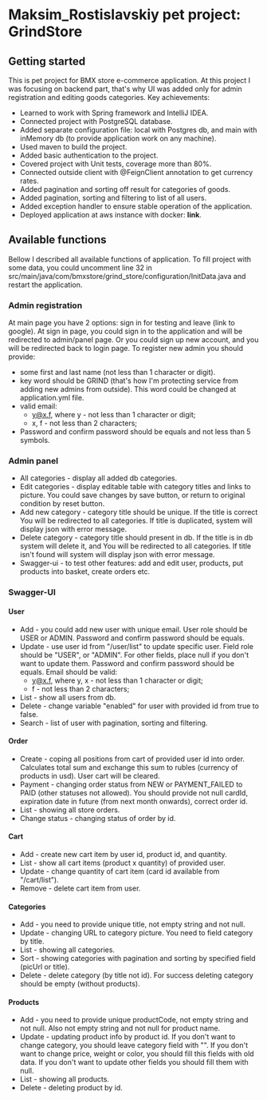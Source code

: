 # Maksim_Rostislavskiy pet project: GrindStore

## Getting started
This is pet project for BMX store e-commerce application.
At this project I was focusing on backend part, that's why UI was added only for admin registration and 
editing goods categories.
Key achievements:
- Learned to work with Spring framework and IntelliJ IDEA.
- Connected project with PostgreSQL database.
- Added separate configuration file: local with Postgres db, 
and main with inMemory db (to provide application work on any machine).
- Used maven to build the project.
- Added basic authentication to the project.
- Covered project with Unit tests, coverage more than 80%.
- Connected outside client with @FeignClient annotation to get currency rates.
- Added pagination and sorting off result for categories of goods.
- Added pagination, sorting and filtering to list of all users.
- Added exception handler to ensure stable operation of the application.
- Deployed application at aws instance with docker: **link**.

## Available functions
Bellow I described all available functions of application.
To fill project with some data, you could uncomment line 32 in
src/main/java/com/bmxstore/grind_store/configuration/InitData.java and restart the application.

### Admin registration
At main page you have 2 options: sign in for testing and leave (link to google).
At sign in page, you could sign in to the application and will be redirected to admin/panel page.
Or you could sign up new account, and you will be redirected back to login page.
To register new admin you should provide:
- some first and last name (not less than 1 character or digit).
- key word should be GRIND (that's how I'm protecting service from adding new admins from outside).
  This word could be changed at application.yml file.
- valid email: 
  - y@x.f, where y - not less than 1 character or digit;
  - x, f - not less than 2 characters;
- Password and confirm password should be equals and not less than 5 symbols.

### Admin panel
- All categories - display all added db categories.
- Edit categories - display editable table with category titles and links to picture.
  You could save changes by save button, or return to original condition by reset button.
- Add new category - category title should be unique. If the title is correct You will be redirected to all categories.
 If title is duplicated, system will display json with error message.
- Delete category - category title should present in db. If the title is in db system will delete it, and You will be 
redirected to all categories. If title isn't found will system will display json with error message.
- Swagger-ui - to test other features: add and edit user, products, put products into basket, 
create orders etc.

### Swagger-UI
#### User
- Add - you could add new user with unique email. User role should be USER or ADMIN. Password and confirm
password should be equals.
- Update - use user id from "/user/list" to update specific user.
Field role should be "USER", or "ADMIN". For other fields, place null if you don't want to update them.
Password and confirm password should be equals. Email should be valid:
   - y@x.f, where y, x - not less than 1 character or digit;
   - f - not less than 2 characters;
- List - show all users from db.
- Delete - change variable "enabled" for user with provided id from true to false.
- Search - list of user with pagination, sorting and filtering.

#### Order
- Create - coping all positions from cart of provided user id into order. Calculates total sum and exchange this sum 
to rubles (currency of products in usd). User cart will be cleared.
- Payment - changing order status from NEW or PAYMENT_FAILED to PAID (other statuses not allowed).
You should provide not null cardId, expiration date in future (from next month onwards), correct order id.
- List - showing all store orders.
- Change status - changing status of order by id.


#### Cart
- Add - create new cart item by user id, product id, and quantity.
- List - show all cart items (product x quantity) of provided user.
- Update - change quantity of cart item (card id available from "/cart/list").
- Remove - delete cart item from user.

#### Categories
- Add - you need to provide unique title, not empty string and not null.
- Update - changing URL to category picture. You need to field category by title.
- List - showing all categories.
- Sort - showing categories with pagination and sorting by specified field (picUrl or title).
- Delete - delete category (by title not id). For success deleting category should be empty (without products).

#### Products
- Add - you need to provide unique productCode, not empty string and not null. Also not empty string and not null
for product name.
- Update - updating product info by product id. If you don't want to change category,
you should leave category field with "". If you don't want to change price, weight or color,
you should fill this fields with old data. If you don't want to update other fields
you should fill them with null.
- List - showing all products.
- Delete - deleting product by id.


